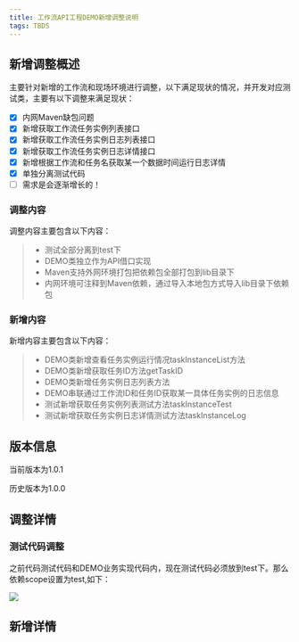 ```yaml
---
title: 工作流API工程DEMO新增调整说明
tags: TBDS
---
```


## 新增调整概述

主要针对新增的工作流和现场环境进行调整，以下满足现状的情况，并开发对应测试类，主要有以下调整来满足现状：

- [x] 内网Maven缺包问题
- [x] 新增获取工作流任务实例列表接口
- [x] 新增获取工作流任务实例日志列表接口
- [x] 新增获取工作流任务实例日志详情接口
- [x] 新增根据工作流和任务名获取某一个数据时间运行日志详情
- [x] 单独分离测试代码
- [ ] 需求是会逐渐增长的！

### 调整内容

调整内容主要包含以下内容：

>- 测试全部分离到test下
>- DEMO类独立作为API借口实现
>- Maven支持外网环境打包把依赖包全部打包到lib目录下
>- 内网环境可注释到Maven依赖，通过导入本地包方式导入lib目录下依赖包

### 新增内容

新增内容主要包含以下内容：

>- DEMO类新增查看任务实例运行情况taskInstanceList方法
>- DEMO类新增获取任务ID方法getTaskID
>- DEMO类新增任务实例日志列表方法
>- DEMO串联通过工作流ID和任务ID获取某一具体任务实例的日志信息
>- 测试新增获取任务实例列表测试方法taskInstanceTest
>- 测试新增获取任务实例日志详情测试方法taskInstanceLog

## 版本信息

当前版本为1.0.1

历史版本为1.0.0

## 调整详情

### 测试代码调整

之前代码测试代码和DEMO业务实现代码内，现在测试代码必须放到test下。那么依赖scope设置为test,如下：

![](https://v4liulv.github.io/assets/image/20200518_1.png)




## 新增详情
